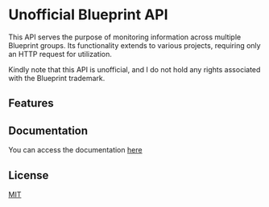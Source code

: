 # Unofficial Blueprint API

This API serves the purpose of monitoring information across multiple Blueprint groups. Its functionality extends to various projects, requiring only an HTTP request for utilization.

Kindly note that this API is unofficial, and I do not hold any rights associated with the Blueprint trademark.

## Features


## Documentation
You can access the documentation [here](https://caxseii.dev/api-docs/)

## License

[MIT](https://choosealicense.com/licenses/mit/)